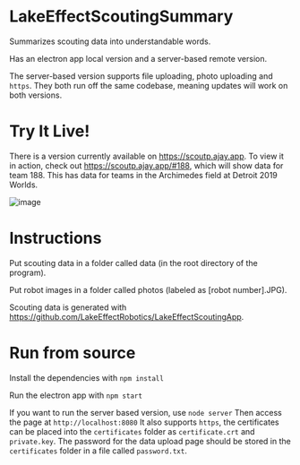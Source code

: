# LakeEffectScoutingSummary

Summarizes scouting data into understandable words.

Has an electron app local version and a server-based remote version.

The server-based version supports file uploading, photo uploading and `https`. They both run off the same codebase, meaning updates will work on both versions.

# Try It Live!

There is a version currently available on https://scoutp.ajay.app. To view it in action, check out https://scoutp.ajay.app/#188, which will show data for team 188. This has data for teams in the Archimedes field at Detroit 2019 Worlds.

![image](https://user-images.githubusercontent.com/12688112/65810419-3ef3c900-e178-11e9-9f65-2b0263631599.png)

# Instructions

Put scouting data in a folder called data (in the root directory of the program).

Put robot images in a folder called photos (labeled as [robot number].JPG).

Scouting data is generated with https://github.com/LakeEffectRobotics/LakeEffectScoutingApp.

# Run from source

Install the dependencies with `npm install`

Run the electron app with `npm start`

If you want to run the server based version, use `node server`
Then access the page at `http://localhost:8080`
It also supports `https`, the certificates can be placed into the `certificates` folder as `certificate.crt` and `private.key`.
The password for the data upload page should be stored in the `certificates` folder in a file called `password.txt`.
